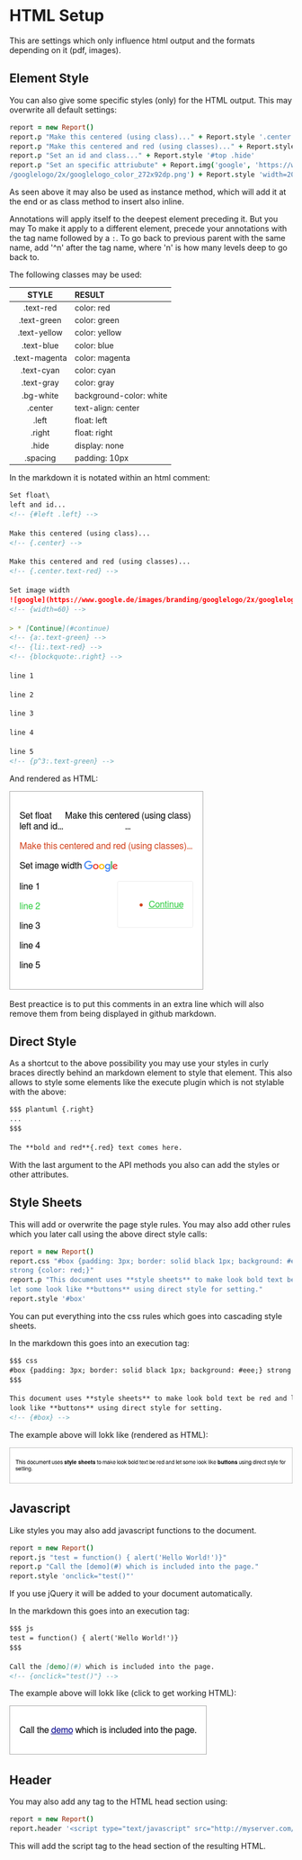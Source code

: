 HTML Setup
=======================================================================
This are settings which only influence html output and the formats depending on it
(pdf, images).


Element Style
---------------------------------------------------------------------
You can also give some specific styles (only) for the HTML output. This may overwrite
all default settings:

``` coffee
report = new Report()
report.p "Make this centered (using class)..." + Report.style '.center'
report.p "Make this centered and red (using classes)..." + Report.style '.center.red'
report.p "Set an id and class..." + Report.style '#top .hide'
report.p "Set an specific attriubute" + Report.img('google', 'https://www.google.de/images/branding\
/googlelogo/2x/googlelogo_color_272x92dp.png') + Report.style 'width=20'
```

As seen above it may also be used as instance method, which will add it at the end
or as class method to insert also inline.

Annotations will apply itself to the deepest element preceding it. But you may
To make it apply to a different element, precede your annotations with the tag name
followed by a `:`.
To go back to previous parent with the same name, add '^n' after the tag name, where
'n' is how many levels deep to go back to.

The following classes may be used:

|  STYLE  | RESULT         |
|:-------:|:-------------- |
| .text-red | color: red |
| .text-green | color: green |
| .text-yellow | color: yellow |
| .text-blue | color: blue |
| .text-magenta | color: magenta |
| .text-cyan | color: cyan |
| .text-gray | color: gray |
| .bg-white | background-color: white |
| .center | text-align: center |
| .left | float: left |
| .right | float: right |
| .hide | display: none |
| .spacing | padding: 10px |

In the markdown it is notated within an html comment:

``` markdown
Set float\
left and id...
<!-- {#left .left} -->

Make this centered (using class)...
<!-- {.center} -->

Make this centered and red (using classes)...
<!-- {.center.text-red} -->

Set image width
![google](https://www.google.de/images/branding/googlelogo/2x/googlelogo_color_272x92dp.png)
<!-- {width=60} -->

> * [Continue](#continue)
<!-- {a:.text-green} -->
<!-- {li:.text-red} -->
<!-- {blockquote:.right} -->

line 1

line 2

line 3

line 4

line 5
<!-- {p^3:.text-green} -->
```

And rendered as HTML:

![html](../examples/style-direct.png)

Best preactice is to put this comments in an extra line which will also remove them
from being displayed in github markdown.


Direct Style
------------------------------------------------------------------
As a shortcut to the above possibility you may use your styles in curly braces
directly behind an markdown element to style that element. This also allows to
style some elements like the execute plugin which is not stylable with the above:

``` markdown
$$$ plantuml {.right}
...
$$$

The **bold and red**{.red} text comes here.
```

With the last argument to the API methods you also can add the styles or other
attributes.


Style Sheets
------------------------------------------------------------------
This will add or overwrite the page style rules. You may also add other rules which
you later call using the above direct style calls:

``` coffee
report = new Report()
report.css "#box {padding: 3px; border: solid black 1px; background: #eee;}
strong {color: red;}"
report.p "This document uses **style sheets** to make look bold text be red and
let some look like **buttons** using direct style for setting."
report.style '#box'
```

You can put everything into the css rules which goes into cascading style sheets.

In the markdown this goes into an execution tag:

``` markdown
$$$ css
#box {padding: 3px; border: solid black 1px; background: #eee;} strong {color: red;}
$$$

This document uses **style sheets** to make look bold text be red and let some
look like **buttons** using direct style for setting.
<!-- {#box} -->
```

The example above will lokk like (rendered as HTML):

![html](../examples/style-sheet.png)


Javascript
------------------------------------------------------------------------
Like styles you may also add javascript functions to the document.

``` coffee
report = new Report()
report.js "test = function() { alert('Hello World!')}"
report.p "Call the [demo](#) which is included into the page."
report.style 'onclick="test()"'
```

If you use jQuery it will be added to your document automatically.

In the markdown this goes into an execution tag:

``` markdown
$$$ js
test = function() { alert('Hello World!')}
$$$

Call the [demo](#) which is included into the page.
<!-- {onclick="test()"} -->
```

The example above will lokk like (click to get working HTML):

[![html](../examples/js.png)](http://htmlpreview.github.io/?https://github.com/alinex/node-report/blob/master/src/examples/js.html)


Header
---------------------------------------------------------------------
You may also add any tag to the HTML head section using:

``` coffee
report = new Report()
report.header '<script type="text/javascript" src="http://myserver.com/my-lib.js"></script>'
```

This will add the script tag to the head section of the resulting HTML.
